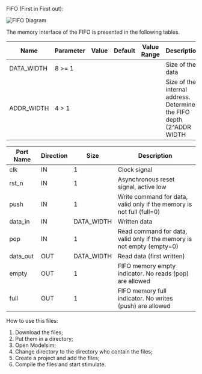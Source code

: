 FIFO (First in First out):

![FIFO Diagram](https://github.com/ElTheScreeps/FIFO/assets/115155585/38f4f28d-0152-4605-8369-c3fc2b3bbc23)

The memory interface of the FIFO is presented in the following tables.

| Name        | Parameter   | Value  | Default | Value Range       | Description                                                          |
|-------------|-------------|--------|---------|-------------------|----------------------------------------------------------------------|
| DATA_WIDTH  | 8 >= 1      |        |         |                   | Size of the data                                                     |
| ADDR_WIDTH  | 4 > 1       |        |         |                   | Size of the internal address. Determines the FIFO depth (2^ADDR WIDTH|

| Port Name   | Direction   | Size       | Description                                                            |
|-------------|-------------|------------|------------------------------------------------------------------------|
| clk         | IN          | 1          | Clock signal                                                           |
| rst_n       | IN          | 1          | Asynchronous reset signal, active low                                  |
| push        | IN          | 1          | Write command for data, valid only if the memory is not full (full=0)  |
| data_in     | IN          | DATA_WIDTH | Written data                                                           |
| pop         | IN          | 1          | Read command for data, valid only if the memory is not empty (empty=0) |
| data_out    | OUT         | DATA_WIDTH | Read data (first written)                                              |
| empty       | OUT         | 1          | FIFO memory empty indicator. No reads (pop) are allowed                |
| full        | OUT         | 1          | FIFO memory full indicator. No writes (push) are allowed               |


How to use this files:

1. Download the files;
2. Put them in a directory;
3. Open Modelsim;
4. Change directory to the directory who contain the files;
5. Create a project and add the files;
6. Compile the files and start stimulate.

